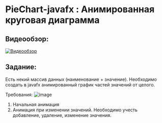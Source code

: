 # PieChart-javafx : Анимированная круговая диаграмма
## Видеообзор:
[![Видеообзор](![image](https://user-images.githubusercontent.com/47776039/115292391-91cc1180-a15e-11eb-9364-8e35dd7cd671.png))](https://youtu.be/bLuF7uZhFfE)

## Задание:
Есть некий массив данных (наименование + значение).
Необходимо создать в javafx анимированный график частей значений от целого.

Требования:
![image](https://user-images.githubusercontent.com/47776039/115021200-57474800-9ec4-11eb-91f7-aeba10bb1cfe.png)

1) Начальная анимация
2) Анимация при изменении значений. Необходимо учесть добавление, удаление, изменение значения.

